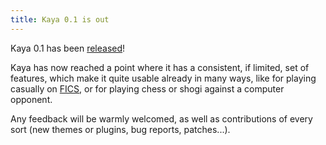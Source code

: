 ```yaml
---
title: Kaya 0.1 is out
---
```

Kaya 0.1 has been [released](download.html)!

Kaya has now reached a point where it has a consistent, if limited, set of features, which make it quite usable already in many ways, like for playing casually on [FICS](http://www.freechess.org/), or for playing chess or shogi against a computer opponent.

Any feedback will be warmly welcomed, as well as contributions of every sort (new themes or plugins, bug reports, patches...). 

